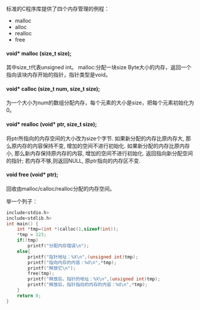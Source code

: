 
标准的C程序库提供了四个内存管理的例程：
- malloc
- alloc
- realloc
- free

#### void* malloc (size_t size);
其中size_t代表unsigned int。
malloc:分配一块size Byte大小的内存，返回一个指向该块内存开始的指针，指针类型是void。

#### void* calloc (size_t num, size_t size);
为一个大小为num的数组分配内存，每个元素的大小是size，把每个元素初始化为0。

#### void* realloc (void* ptr, size_t size);
将ptr所指向的内存空间的大小改为size个字节.
如果新分配的内存比原内存大, 那么原内存的内容保持不变, 增加的空间不进行初始化.
如果新分配的内存比原内存小, 那么新内存保持原内存的内容, 增加的空间不进行初始化.
返回指向新分配空间的指针; 若内存不够,则返回NULL, 原ptr指向的内存区不变.

#### void free (void* ptr);
回收由malloc/calloc/realloc分配的内存空间。


举一个列子：

```C
include<stdio.h>
include<stdlib.h>
int main() {
    int *tmp=(int *)calloc(1,sizeof(int));
    *tmp = 123;
    if(!tmp)
        printf("分配内存错误\n");
    else{
        printf("指针地址：%X\n",(unsigned int)tmp);
        printf("指向内存的内容：%d\n",*tmp);
        printf("释放它\n");
        free(tmp);
        printf("释放后，指针的地址：%X\n",(unsigned int)tmp);
        printf("释放后，指针指向的内存的内容：%d\n",*tmp);
    }
    return 0;
}
```
